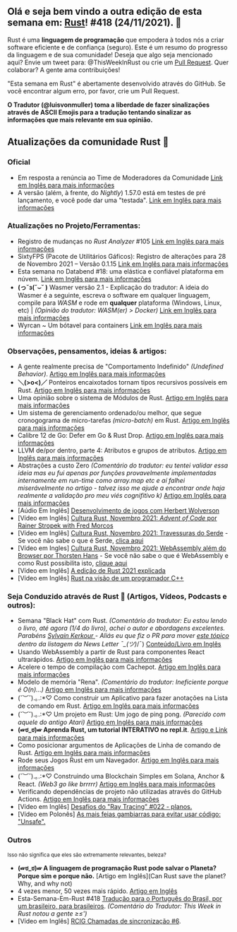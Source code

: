 ## Olá e seja bem vindo a outra edição de esta semana em: [Rust](https://www.rust-lang.org/)! #418 (24/11/2021). 🌟

Rust é uma **linguagem de programação** que empodera à todos nós a criar software eficiente e de confiança (seguro).
Este é um resumo do progresso da linguagem e de sua comunidade! Deseja que algo seja mencionado aqui? Envie um tweet para: @ThisWeekInRust ou crie um [Pull Request](https://github.com/rust-lang/this-week-in-rust/pulls).
Quer colaborar? A gente ama contribuições!

"Esta semana em Rust" é abertamente desenvolvido através do GitHub. Se você encontrar algum erro, por favor, crie um Pull Request.

**O Tradutor (@luisvonmuller) toma a liberdade de fazer sinalizações através de ASCII Emojis para a tradução tentando sinalizar as informações que mais relevante em sua opinião.**

## Atualizações da comunidade Rust 🦀

### Oficial
* Em resposta a renúncia ao Time de Moderadores da Comunidade [Link em Inglês para mais informações](https://blog.rust-lang.org/inside-rust/2021/11/25/in-response-to-the-moderation-team-resignation.html)
* A versão (além, à frente, do _Nightly_) 1.57.0 está em testes de pré lançamento, e você pode dar uma "testada". [Link em Inglês para mais informações](https://blog.rust-lang.org/inside-rust/2021/11/30/1.57.0-prerelease.html)

### Atualizações no Projeto/Ferramentas:
* Registro de mudanças no _Rust Analyzer_ #105 [Link em Inglês para mais informações](https://rust-analyzer.github.io//thisweek/2021/11/29/changelog-105.html)
* SixtyFPS (Pacote de Utilitários Gáficos): Registro de alterações para 28 de Novembro 2021 – Versão 0.1.15 [Link em Inglês para mais informações](https://sixtyfps.io/thisweek/2021-11-29.html)
* Esta semana no Databend #18: uma elástica e confiável plataforma em núvem. [Link em Inglês para mais informações](https://weekly.databend.rs/2021-12-01-databend-weekly/)
* **(っ˘з(˘⌣˘ )** Wasmer versão 2.1 - Explicação do tradutor: A ideia do Wasmer é a seguinte, escreva o software em qualquer linguagem, compile para *_WASM_* e rode em **qualquer** plataforma (Windows, Linux, etc) | _(Opinião do tradutor: WASM(er) > Docker)_ [Link em Inglês para mais informações](https://wasmer.io/posts/wasmer-2.1)
* Wyrcan ~ Um bótavel para containers [Link em Inglês para mais informações](https://gitlab.com/wyrcan/wyrcan/-/tree/v1.0.0)

### Observações, pensamentos, ideias & artigos:
* A gente realmente precisa de "Comportamento Indefinido" _(Undefined Behavior)_. [Artigo em Inglês para mais informações](https://www.ralfj.de/blog/2021/11/24/ub-necessary.html)
* **＼(>o<)／** Ponteiros encaixotados tornam tipos recursivos possíveis em Rust. [Artigo em Inglês para mais informações](https://blog.knoldus.com/box-pointers-in-rust-make-recursive-types-possible/)
* Uma opinião sobre o sistema de Módulos de Rust. [Artigo em Inglês para mais informações](https://matklad.github.io//2021/11/27/notes-on-module-system.html)
* Um sistema de gerenciamento ordenado/ou melhor, que segue cronogograma de micro-tarefas _(micro-batch)_ em Rust. [Artigo em Inglês para mais informações](https://njk.onl/blog/gaffer.html)
* Calibre 12 de Go: Defer em Go & Rust Drop. [Artigo em Inglês para mais informações](https://dev.to/mark_saward/go-footguns-go-defer-and-rust-drop-17af)
* LLVM de/por dentro, parte 4: Atributos e grupos de atributos. [Artigo em Inglês para mais informações](https://blog.yossarian.net/2021/11/29/LLVM-internals-part-4-attributes-and-attribute-groups)
* Abstrações a custo Zero _(Comentário do tradutor: eu tentei validar essa ideia mas eu fui apenas por funções provavelmente implementadas internamente em run-time como array.map etc e aí falhei miserávelmente no artigo - talvez isso me ajude a encontrar onde haja realmente a validação pro meu viés cognifitivo k)_ [Artigo em Inglês para mais informações](https://dev.to/daniel1in/zero-cost-abstractions-in-rust-5e41)
* [Aúdio Em Inglês] [Desenvolvimento de jogos com Herbert Wolverson](https://rustacean-station.org/episode/048-herbert-wolverson/)
* [Vídeo em Inglês] [Cultura Rust, Novembro 2021: _Advent of Code_ por Rainer Stropek with Fred Morcos](https://www.youtube.com/watch?v=bejThbzAYOA)
* [Vídeo em Inglês] [Cultura Rust, Novembro 2021: Travessuras do Serde](https://www.youtube.com/watch?v=bejThbzAYOA) - Se você não sabe o que é Serde, [clica aqui](https://serde.rs/)
* [Vídeo em Ingles] [Cultura Rust, Novembro 2021: WebAssembly além do Browser por Thorsten Hans](https://www.youtube.com/watch?v=bejThbzAYOA) - Se você não sabe o que é WebAssembly e como Rust possibilita isto, [clique aqui](https://rustwasm.github.io/docs/book/)
* [Vídeo em Inglês] [A edição de Rust 2021 explicada](https://www.youtube.com/watch?v=uIeIBlB0JFw)
* [Vídeo em Inglês] [Rust na visão de um programador C++](https://www.youtube.com/watch?v=DGbsHENouy4)

### Seja Conduzido através de Rust 🦀 (Artigos, Vídeos, Podcasts e outros):
* Semana "Black Hat" com Rust. _(Comentário do tradutor: Eu estou lendo o livro, até agora (1/4 do livro), achei o autor e abordagens excelentes. Parabéns [Sylvain Kerkour ](https://github.com/skerkour) - Aliás eu que fiz o PR para mover [este tópico](https://github.com/rust-lang/this-week-in-rust/pull/2665) dentro da listagem da News Letter ¯\_(ツ)_/¯) [Conteúdo/Livro em Inglês](https://kerkour.com/black-hat-rust-week-2021/)
* Usando WebAssembly a partir de Rust para componentes React ultrarápidos. [Artigo em Inglês para mais informações](https://www.joshfinnie.com/blog/using-webassembly-created-in-rust-for-fast-react-components/)
* Acelere o tempo de compilação com Cachepot. [Artigo em Inglês para mais informações](https://kflansburg.com/posts/rust-cachepot/)
* Modelo de memória "Rena". _(Comentário do tradutor: Ineficiente porque é O(n)...)_ [Artigo em Inglês para mais informações](https://veera.app/rena%27s_memory_model.html)
* (˘︶˘).｡.:*♡ Como construir um Aplicativo para fazer anotações na Lista de comando em Rust. [Artigo em Inglês para mais informações](https://levelup.gitconnected.com/how-to-build-a-note-taking-command-line-application-with-rust-part-1-34b9cd5be6b9)
* (˘︶˘).｡.:*♡ Um projeto em Rust: Um jogo de ping pong. _(Parecido com aquele do antigo Atari)_ [Artigo em Inglês para mais informações](https://phychic-owl.medium.com/rust-project-ping-pong-game-665766cc45ed)
* **(☞ಠ_ಠ)☞ Aprenda Rust, um tutorial INTERATIVO no repl.it**. [Artigo e Link para mais informações](https://www.freecodecamp.org/news/rust-in-replit/)
* Como posicionar argumentos de Aplicações de Linha de comando de Rust. [Artigo em Inglês para mais informações](https://kerkour.com/rust-position-independent-shellcode/)
* Rode seus Jogos Rust em um Navegador. [Artigo em Inglês para mais informações](https://medium.com/pragmatic-programmers/run-your-rust-games-in-a-browser-ceea86b04616)
* (˘︶˘).｡.:*♡ Construindo uma Blockchain Simples em Solana, Anchor & React. _(Web3 go like brrrrr)_ [Artigo em Inglês para mais informações](https://dev.to/fndomendez/building-a-simple-on-chain-point-of-sale-with-solana-anchor-and-react-859)
* Verificando dependências de projeto não utilizadas através do GitHub Actions. [Artigo em Inglês para mais informações](https://erayerdin.com/checking-unused-dependencies-in-a-rust-project-with-github-actions-ckwm3yov901cwlvs1h48z54xi)
* [Vídeo em Inglês] [Desafios do "Ray Tracing" #022 - planos.](https://www.youtube.com/watch?v=4y1aRPiH9Ko)
* [Vídeo em Polonês] [As mais feias gambiarras para evitar usar código: "Unsafe".](https://www.youtube.com/watch?v=q2lWUmAKsVQ)

### Outros
<small> Isso não significa que eles são extremamente relevantes, beleza? </small>
* **(☞ಠ_ಠ)☞ A linguagem de programação Rust pode salvar o Planeta? Porque sim e porque não.** [Artigo em Inglês](Can Rust save the planet? Why, and why not)
* 4 vezes menor, 50 vezes mais rápido. [Artigo em Inglês](https://blog.asciinema.org/post/smaller-faster/)
* Esta-Semana-Em-Rust #418 [Tradução para o Português do Brasil, por um brasileiro, para brasileiros](https://github.com/luisvonmuller/Esta-Semana-Em-Rust/blob/main/%23418.md). _(Comentário do Tradutor: This Week in Rust notou a gente ≥≤')_
* [Vídeo em Inglês] [RCIG Chamadas de sincronização #6](https://www.youtube.com/watch?v=pQmL71xAzIk). 

